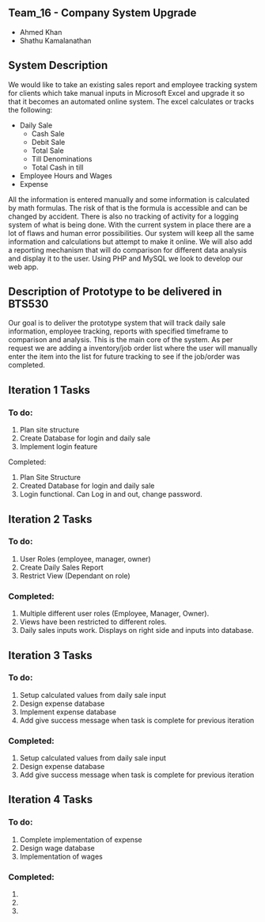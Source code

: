 ## Team_16 - Company System Upgrade 
  * Ahmed Khan
  * Shathu Kamalanathan
  
## System Description
We would like to take an existing sales report and employee tracking system for clients which take manual inputs in Microsoft Excel and upgrade it so that it becomes an automated online system. The excel calculates or tracks the following: 
*	Daily Sale
    * Cash Sale
    * Debit Sale 
    * Total Sale
    * Till Denominations 
    * Total Cash in till
*	Employee Hours and Wages
*	Expense 

All the information is entered manually and some information is calculated by math formulas. The risk of that is the formula is accessible and can be changed by accident. There is also no tracking of activity for a logging system of what is being done. With the current system in place there are a lot of flaws and human error possibilities. 
Our system will keep all the same information and calculations but attempt to make it online. We will also add a reporting mechanism that will do comparison for different data analysis and display it to the user. Using PHP and MySQL we look to develop our web app.

## Description of Prototype to be delivered in BTS530

Our goal is to deliver the prototype system that will track daily sale information, employee tracking, reports with specified timeframe to comparison and analysis. This is the main core of the system. As per request we are adding a inventory/job order list where the user will manually enter the item into the list for future tracking to see if the job/order was completed. 


## Iteration 1 Tasks

### To do:
1.	Plan site structure 
2.	Create Database  for login and daily sale 
3.	Implement login feature 

Completed:
1.	Plan Site Structure
2.	Created Database for login and daily sale
3.	Login functional. Can Log in and out, change password.

## Iteration 2 Tasks

### To do:
1.	 User Roles (employee, manager, owner)
2.	 Create Daily Sales Report
3.	 Restrict View (Dependant on role)

### Completed:
1.	Multiple different user roles (Employee, Manager, Owner).
2.	Views have been restricted to different roles.
3.	Daily sales inputs work. Displays on right side and inputs into database.

## Iteration 3 Tasks

### To do:
1.	 Setup calculated values from daily sale input
2.	 Design expense database
3.	 Implement expense database
4.  Add give success message when task is complete for previous iteration

### Completed:
1.	 Setup calculated values from daily sale input
2.	 Design expense database
4.  Add give success message when task is complete for previous iteration

## Iteration 4 Tasks

### To do:
1.	 Complete implementation of expense
2.	 Design wage database
3.	 Implementation of wages

### Completed:
1.	
2.	
3.	
